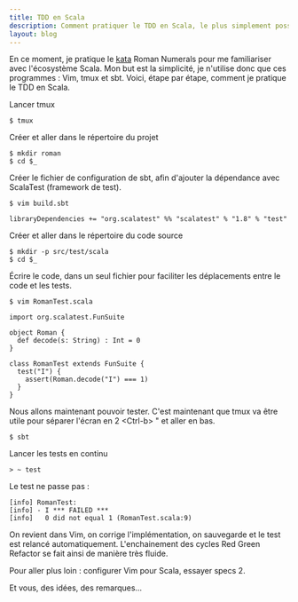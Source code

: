 ```yaml
---
title: TDD en Scala
description: Comment pratiquer le TDD en Scala, le plus simplement possible (sans IDE)
layout: blog
---
```

En ce moment, je pratique le [kata](http://en.wikipedia.org/wiki/Kata_%28programming%29) Roman
Numerals pour me familiariser avec l'écosystème Scala. Mon but est la simplicité, je n'utilise donc
que ces programmes : Vim, tmux et sbt. Voici, étape par étape, comment je pratique le TDD en Scala.

Lancer tmux

```
$ tmux
```

Créer et aller dans le répertoire du projet

```
$ mkdir roman
$ cd $_
```

Créer le fichier de configuration de sbt, afin d'ajouter la dépendance avec ScalaTest (framework de
test).

```
$ vim build.sbt
```

```
libraryDependencies += "org.scalatest" %% "scalatest" % "1.8" % "test"
```

Créer et aller dans le répertoire du code source

```
$ mkdir -p src/test/scala
$ cd $_
```

Écrire le code, dans un seul fichier pour faciliter les déplacements entre le code et les tests.

```
$ vim RomanTest.scala
```

```
import org.scalatest.FunSuite

object Roman {
  def decode(s: String) : Int = 0
}

class RomanTest extends FunSuite {
  test("I") {
    assert(Roman.decode("I") === 1)
  }
}
```

Nous allons maintenant pouvoir tester. C'est maintenant que tmux va être utile pour séparer l'écran
en 2 &lt;Ctrl-b&gt; " et aller en bas.

```
$ sbt
```

Lancer les tests en continu

```
> ~ test
```

Le test ne passe pas :

```
[info] RomanTest:
[info] - I *** FAILED ***
[info]   0 did not equal 1 (RomanTest.scala:9)
```

On revient dans Vim, on corrige l'implémentation, on sauvegarde et le test est relancé
automatiquement. L'enchainement des cycles Red Green Refactor se fait ainsi de manière très fluide.

Pour aller plus loin : configurer Vim pour Scala, essayer specs 2.

Et vous, des idées, des remarques…
